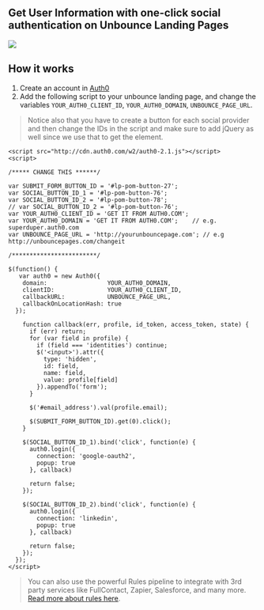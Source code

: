 ## Get User Information with one-click social authentication on Unbounce Landing Pages

![](https://dl.dropboxusercontent.com/u/21665105/unbounce.gif)

## How it works

1. Create an account in [Auth0](https://app.auth0.com)
2. Add the following script to your unbounce landing page, and change the variables `YOUR_AUTH0_CLIENT_ID`, `YOUR_AUTH0_DOMAIN`, `UNBOUNCE_PAGE_URL`.

> Notice also that you have to create a button for each social provider and then change the IDs in the script and make sure to add jQuery as well since we use that to get the element.

```
<script src="http://cdn.auth0.com/w2/auth0-2.1.js"></script>
<script>

/***** CHANGE THIS ******/

var SUBMIT_FORM_BUTTON_ID = '#lp-pom-button-27';
var SOCIAL_BUTTON_ID_1 = '#lp-pom-button-76';
var SOCIAL_BUTTON_ID_2 = '#lp-pom-button-78';
// var SOCIAL_BUTTON_ID_2 = '#lp-pom-button-76';
var YOUR_AUTH0_CLIENT_ID = 'GET IT FROM AUTH0.COM';
var YOUR_AUTH0_DOMAIN = 'GET IT FROM AUTH0.COM';    // e.g. superduper.auth0.com
var UNBOUNCE_PAGE_URL = 'http://yourunbouncepage.com'; // e.g http://unbouncepages.com/changeit

/************************/
  
$(function() {
   var auth0 = new Auth0({
    domain:                 YOUR_AUTH0_DOMAIN,
    clientID:               YOUR_AUTH0_CLIENT_ID, 
    callbackURL:            UNBOUNCE_PAGE_URL,
    callbackOnLocationHash: true
  });
  
    function callback(err, profile, id_token, access_token, state) {
      if (err) return;
      for (var field in profile) {
        if (field === 'identities') continue;
        $('<input>').attr({
          type: 'hidden',
          id: field,
          name: field,
          value: profile[field]
        }).appendTo('form');
      }
      
      $('#email_address').val(profile.email);
      
      $(SUBMIT_FORM_BUTTON_ID).get(0).click();
    }
    
    $(SOCIAL_BUTTON_ID_1).bind('click', function(e) {
      auth0.login({
        connection: 'google-oauth2',
        popup: true
      }, callback)
      
      return false;
    });

    $(SOCIAL_BUTTON_ID_2).bind('click', function(e) {
      auth0.login({
        connection: 'linkedin',
        popup: true
      }, callback)
      
      return false;
    });
  });
</script>
```

> You can also use the powerful Rules pipeline to integrate with 3rd party services like FullContact, Zapier, Salesforce, and many more. [Read more about rules here](https://github.com/auth0/rules).
